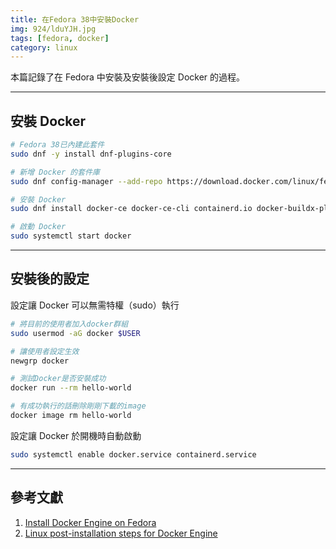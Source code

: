 ```yaml
---
title: 在Fedora 38中安裝Docker
img: 924/lduYJH.jpg
tags: [fedora, docker]
category: linux
---
```


本篇記錄了在 Fedora 中安裝及安裝後設定 Docker 的過程。

<!--more-->

---

## 安裝 Docker

```bash
# Fedora 38已內建此套件
sudo dnf -y install dnf-plugins-core
```

```bash
# 新增 Docker 的套件庫
sudo dnf config-manager --add-repo https://download.docker.com/linux/fedora/docker-ce.repo
```

```bash
# 安裝 Docker
sudo dnf install docker-ce docker-ce-cli containerd.io docker-buildx-plugin docker-compose-plugin
```

```bash
# 啟動 Docker
sudo systemctl start docker
```

---

## 安裝後的設定

設定讓 Docker 可以無需特權（sudo）執行

```bash
# 將目前的使用者加入docker群組
sudo usermod -aG docker $USER
```

```bash
# 讓使用者設定生效
newgrp docker
```

```bash
# 測試Docker是否安裝成功
docker run --rm hello-world
```

```bash
# 有成功執行的話刪除剛剛下載的image
docker image rm hello-world
```

設定讓 Docker 於開機時自動啟動

```bash
sudo systemctl enable docker.service containerd.service
```

---

## 參考文獻

1. [Install Docker Engine on Fedora](https://docs.docker.com/engine/install/fedora/)
2. [Linux post-installation steps for Docker Engine](https://docs.docker.com/engine/install/linux-postinstall/)
